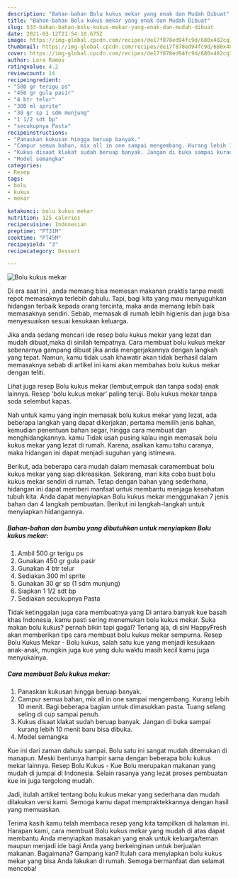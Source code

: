 ```yaml
---
description: "Bahan-bahan Bolu kukus mekar yang enak dan Mudah Dibuat"
title: "Bahan-bahan Bolu kukus mekar yang enak dan Mudah Dibuat"
slug: 533-bahan-bahan-bolu-kukus-mekar-yang-enak-dan-mudah-dibuat
date: 2021-03-12T21:54:10.675Z
image: https://img-global.cpcdn.com/recipes/de17f878ed94fc9d/680x482cq70/bolu-kukus-mekar-foto-resep-utama.jpg
thumbnail: https://img-global.cpcdn.com/recipes/de17f878ed94fc9d/680x482cq70/bolu-kukus-mekar-foto-resep-utama.jpg
cover: https://img-global.cpcdn.com/recipes/de17f878ed94fc9d/680x482cq70/bolu-kukus-mekar-foto-resep-utama.jpg
author: Lora Ramos
ratingvalue: 4.2
reviewcount: 14
recipeingredient:
- "500 gr terigu ps"
- "450 gr gula pasir"
- "4 btr telur"
- "300 ml sprite"
- "30 gr sp 1 sdm munjung"
- "1 1/2 sdt bp"
- "secukupnya Pasta"
recipeinstructions:
- "Panaskan kukusan hingga beruap banyak."
- "Campur semua bahan, mix all in one sampai mengembang. Kurang lebih 10 menit. Bagi beberapa bagian untuk dimasukkan pasta. Tuang selang seling di cup sampai penuh."
- "Kukus disaat klakat sudah beruap banyak. Jangan di buka sampai kurang lebih 10 menit baru bisa dibuka."
- "Model semangka"
categories:
- Resep
tags:
- bolu
- kukus
- mekar

katakunci: bolu kukus mekar 
nutrition: 125 calories
recipecuisine: Indonesian
preptime: "PT31M"
cooktime: "PT45M"
recipeyield: "3"
recipecategory: Dessert

---
```



![Bolu kukus mekar](https://img-global.cpcdn.com/recipes/de17f878ed94fc9d/680x482cq70/bolu-kukus-mekar-foto-resep-utama.jpg)

Di era  saat ini , anda memang bisa memesan makanan praktis tanpa mesti repot memasaknya terlebih dahulu. Tapi, bagi kita yang mau menyuguhkan hidangan terbaik kepada orang tercinta, maka anda memang lebih baik memasaknya sendiri. Sebab, memasak di rumah lebih higienis dan juga bisa menyesuaikan sesuai kesukaan keluarga.

Jika anda sedang mencari ide resep bolu kukus mekar yang lezat dan mudah dibuat,maka di sinilah tempatnya. Cara membuat bolu kukus mekar  sebenarnya gampang dibuat jika anda mengerjakannya dengan langkah yang tepat. Namun, kamu tidak usah khawatir akan tidak berhasil dalam memasaknya 
sebab di artikel ini kami akan membahas bolu kukus mekar dengan teliti.  

Lihat juga resep Bolu kukus mekar (lembut,empuk dan tanpa soda) enak lainnya. Resep &#39;bolu kukus mekar&#39; paling teruji. Bolu kukus mekar tanpa soda selembut kapas.

Nah untuk kamu yang ingin memasak bolu kukus mekar yang lezat, ada beberapa langkah yang dapat dikerjakan, pertama memilih jenis bahan, kemudian penentuan bahan segar, hingga cara membuat dan menghidangkannya. kamu Tidak usah pusing kalau ingin memasak bolu kukus mekar yang lezat di rumah. Karena, asalkan kamu  tahu caranya, maka hidangan ini dapat menjadi suguhan yang istimewa.

Berikut, ada beberapa cara mudah dalam memasak caramembuat bolu kukus mekar yang siap dikreasikan. Sekarang, mari kita coba buat bolu kukus mekar sendiri di rumah. Tetap dengan bahan yang sederhana, hidangan ini dapat memberi manfaat untuk membantu menjaga kesehatan tubuh kita. Anda dapat menyiapkan Bolu kukus mekar menggunakan 7 jenis bahan dan 4 langkah pembuatan. Berikut ini langkah-langkah untuk menyiapkan hidangannya.

<!--inarticleads1-->

##### Bahan-bahan dan bumbu yang dibutuhkan untuk menyiapkan Bolu kukus mekar:

1. Ambil 500 gr terigu ps
1. Gunakan 450 gr gula pasir
1. Gunakan 4 btr telur
1. Sediakan 300 ml sprite
1. Gunakan 30 gr sp (1 sdm munjung)
1. Siapkan 1 1/2 sdt bp
1. Sediakan secukupnya Pasta


Tidak ketinggalan juga cara membuatnya yang Di antara banyak kue basah khas Indonesia, kamu pasti sering menemukan bolu kukus mekar. Suka makan bolu kukus? pernah bikin tapi gagal? Tenang aja, di sini HappyFresh akan memberikan tips cara membuat bolu kukus mekar sempurna. Resep Bolu Kukus Mekar - Bolu kukus, salah satu kue yang menjadi kesukaan anak-anak, mungkin juga kue yang dulu waktu masih kecil kamu juga menyukainya. 

<!--inarticleads2-->

##### Cara membuat Bolu kukus mekar:

1. Panaskan kukusan hingga beruap banyak.
1. Campur semua bahan, mix all in one sampai mengembang. Kurang lebih 10 menit. Bagi beberapa bagian untuk dimasukkan pasta. Tuang selang seling di cup sampai penuh.
1. Kukus disaat klakat sudah beruap banyak. Jangan di buka sampai kurang lebih 10 menit baru bisa dibuka.
1. Model semangka


Kue ini dari zaman dahulu sampai. Bolu satu ini sangat mudah ditemukan di manapun. Meski bentunya hampir sama dengan beberapa bolu kukus mekar lainnya. Resep Bolu Kukus - Kue Bolu merupakan makanan yang mudah di jumpai di Indonesia. Selain rasanya yang lezat proses pembuatan kue ini juga tergolong mudah. 

Jadi, itulah artikel tentang  bolu kukus mekar  yang sederhana dan mudah dilakukan versi kami. Semoga kamu dapat mempraktekkannya dengan hasil yang memuaskan. 

Terima kasih kamu telah membaca resep yang kita tampilkan di halaman ini. Harapan kami, cara membuat  Bolu kukus mekar yang mudah di atas dapat membantu Anda menyiapkan masakan yang enak untuk keluarga/teman maupun menjadi ide bagi Anda yang berkeinginan untuk berjualan makanan. Bagaimana? Gampang kan? Itulah cara menyiapkan bolu kukus mekar yang bisa Anda lakukan di rumah. Semoga bermanfaat dan selamat mencoba!

